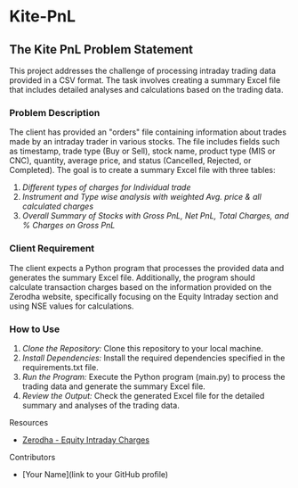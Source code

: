 # Kite-PnL
## The Kite PnL Problem Statement

This project addresses the challenge of processing intraday trading data provided in a CSV format. The task involves creating a summary Excel file that includes detailed analyses and calculations based on the trading data. 

### Problem Description
The client has provided an "orders" file containing information about trades made by an intraday trader in various stocks. The file includes fields such as timestamp, trade type (Buy or Sell), stock name, product type (MIS or CNC), quantity, average price, and status (Cancelled, Rejected, or Completed). The goal is to create a summary Excel file with three tables:

1. *Different types of charges for Individual trade*
2. *Instrument and Type wise analysis with weighted Avg. price & all calculated charges*
3. *Overall Summary of Stocks with Gross PnL, Net PnL, Total Charges, and % Charges on Gross PnL*

### Client Requirement
The client expects a Python program that processes the provided data and generates the summary Excel file. Additionally, the program should calculate transaction charges based on the information provided on the Zerodha website, specifically focusing on the Equity Intraday section and using NSE values for calculations.

### How to Use
1. *Clone the Repository:* Clone this repository to your local machine.
2. *Install Dependencies:* Install the required dependencies specified in the requirements.txt file.
3. *Run the Program:* Execute the Python program (main.py) to process the trading data and generate the summary Excel file.
4. *Review the Output:* Check the generated Excel file for the detailed summary and analyses of the trading data.

Resources
- [Zerodha - Equity Intraday Charges](https://zerodha.com/charges#tab-equities)

Contributors
- [Your Name](link to your GitHub profile)
